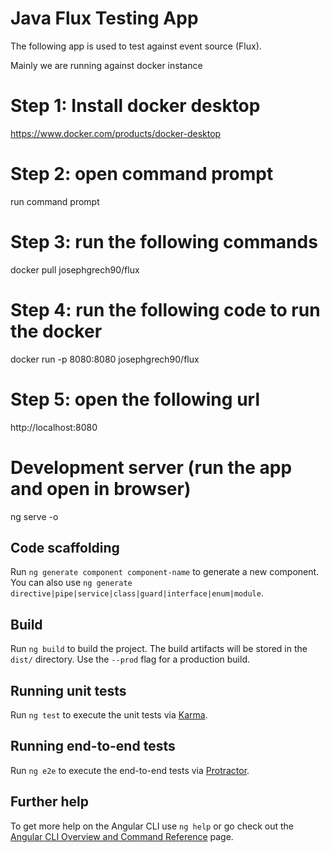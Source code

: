 # Java Flux Testing App

The following app is used to test against event source (Flux).

Mainly we are running against docker instance

# Step 1: Install docker desktop
https://www.docker.com/products/docker-desktop

# Step 2: open command prompt
 run command prompt

# Step 3: run the following commands
docker pull josephgrech90/flux

# Step 4: run the following code to run the docker
docker run -p 8080:8080 josephgrech90/flux

# Step 5: open the following url
http://localhost:8080

# Development server (run the app and open in browser)

ng serve -o

## Code scaffolding

Run `ng generate component component-name` to generate a new component. You can also use `ng generate directive|pipe|service|class|guard|interface|enum|module`.

## Build

Run `ng build` to build the project. The build artifacts will be stored in the `dist/` directory. Use the `--prod` flag for a production build.

## Running unit tests

Run `ng test` to execute the unit tests via [Karma](https://karma-runner.github.io).

## Running end-to-end tests

Run `ng e2e` to execute the end-to-end tests via [Protractor](http://www.protractortest.org/).

## Further help

To get more help on the Angular CLI use `ng help` or go check out the [Angular CLI Overview and Command Reference](https://angular.io/cli) page.
